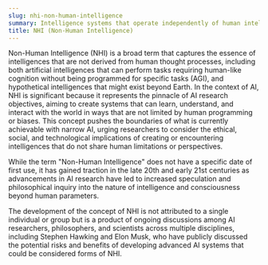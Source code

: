 ```yaml
---
slug: nhi-non-human-intelligence
summary: Intelligence systems that operate independently of human intelligence, encompassing a broad range of entities and origins, emphasizing capabilities that may surpass human cognitive processes.
title: NHI (Non-Human Intelligence)
---
```


Non-Human Intelligence (NHI) is a broad term that captures the essence of intelligences that are not derived from human thought processes, including both artificial intelligences that can perform tasks requiring human-like cognition without being programmed for specific tasks (AGI), and hypothetical intelligences that might exist beyond Earth. In the context of AI, NHI is significant because it represents the pinnacle of AI research objectives, aiming to create systems that can learn, understand, and interact with the world in ways that are not limited by human programming or biases. This concept pushes the boundaries of what is currently achievable with narrow AI, urging researchers to consider the ethical, social, and technological implications of creating or encountering intelligences that do not share human limitations or perspectives.

While the term "Non-Human Intelligence" does not have a specific date of first use, it has gained traction in the late 20th and early 21st centuries as advancements in AI research have led to increased speculation and philosophical inquiry into the nature of intelligence and consciousness beyond human parameters.

The development of the concept of NHI is not attributed to a single individual or group but is a product of ongoing discussions among AI researchers, philosophers, and scientists across multiple disciplines, including Stephen Hawking and Elon Musk, who have publicly discussed the potential risks and benefits of developing advanced AI systems that could be considered forms of NHI.
